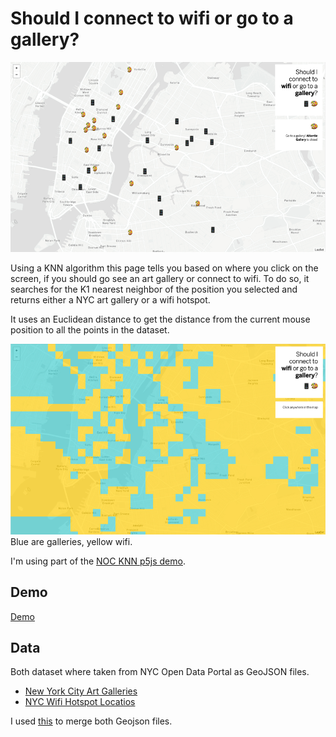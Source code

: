 # Should I connect to wifi or go to a gallery?

![screenshot](./assets/icons/home.png)

Using a KNN algorithm this page tells you based on where you click on the screen, if you should go see an art gallery or connect to wifi. To do so, it searches for the K1 nearest neighbor of the position you selected and returns either a NYC art gallery or a wifi hotspot.

It uses an Euclidean distance to get the distance from the current mouse position to all the points in the dataset.

![screenshot](./assets/icons/heatmap2.png)
Blue are galleries, yellow wifi.

I'm using part of the [NOC KNN p5js demo](https://github.com/shiffman/NOC-S17-2-Intelligence-Learning/tree/master/week3-classification-regression/04_kNN_demo_p5).

Demo
------
[Demo](https://cvalenzuela.github.io/NOC_Intelligence-Learning/assignment3/index.html)

Data
------
Both dataset where taken from NYC Open Data Portal as GeoJSON files.

 - [New York City Art Galleries](https://data.cityofnewyork.us/Recreation/New-York-City-Art-Galleries/tgyc-r5jh)
 - [NYC Wifi Hotspot Locatios](https://data.cityofnewyork.us/Social-Services/NYC-Wi-Fi-Hotspot-Locations/a9we-mtpn)

I used [this](https://github.com/mapbox/geojson-merge) to merge both Geojson files.
